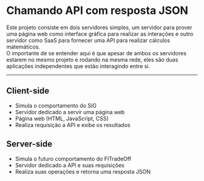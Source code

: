 # Chamando API com resposta JSON  
 Este projeto consiste em dois servidores simples, um servidor para prover uma página web como interface gráfica para realizar as interações e outro servidor como SaaS para fornecer uma API para realizar cálculos matemáticos.  
 O importante de se entender aqui é que apesar de ambos os servidores estarem no mesmo projeto e rodando na mesma rede, eles são duas aplicações independentes que estão interagindo entre si.  

---  

## Client-side  
- Simula o comportamento do SIG  
- Servidor dedicado a servir uma página web  
- Página web (HTML, JavaScript, CSS)  
- Realiza requisição a API e exibe os resultados  

## Server-side  
- Simula o futuro comportamento do FITradeOff  
- Servidor dedicado a API e suas requisições  
- Realiza suas operações e retorna uma resposta JSON  